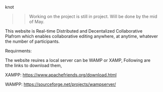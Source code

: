 knot
>>Working on the project is still in project.
>>Will be done by the mid of May.

This website is Real-time Distributed and Decentalized Collaborative Plafrom which enables collaborative editing anywhere, at anytime, whatever the number of participants.

Requirments:

The website reuires a local server can be WAMP or XAMP, Following are tthe links to download them,

XAMPP:
https://www.apachefriends.org/download.html

WAMPP:
https://sourceforge.net/projects/wampserver/
